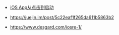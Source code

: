 - [iOS App从点击到启动](https://www.jianshu.com/p/231b1cebf477)

- https://juejin.im/post/5c22eaf1f265da611b5863b2
- https://www.desgard.com/iosre-1/

